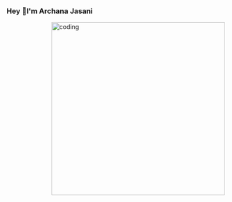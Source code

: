 ### Hey 👋I'm Archana Jasani
<div align="center">
  </div>  
<img align="right" alt="coding" width="400" src="![image](https://user-images.githubusercontent.com/110847601/187016880-9bfca415-8568-44fa-8198-b40dfe80718f.png)">
</img>
<!--
**JasaniArchana/JasaniArchana** is a ✨ _special_ ✨ repository because its `README.md` (this file) appears on your GitHub profile.

Here are some ideas to get you started:

- 🔭 I’m currently working on ...
- 🌱 I’m currently Studing on Master Of Computer Application.
- 👯 I’m looking to collaborate on ...
- 🤔 I’m looking for help with ...
- 💬 Ask me about ...
- 📫 How to reach me: ...
- 😄 Pronouns: ...
- ⚡ Fun fact: 😄
-->
